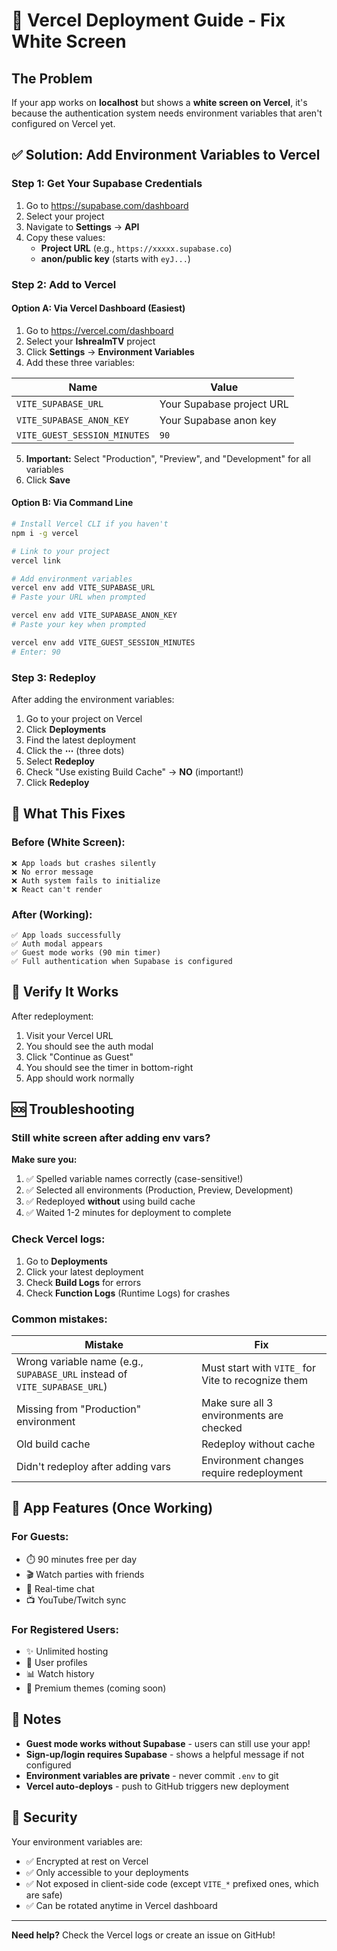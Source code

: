# 🚀 Vercel Deployment Guide - Fix White Screen

## The Problem

If your app works on **localhost** but shows a **white screen on Vercel**, it's because the authentication system needs environment variables that aren't configured on Vercel yet.

## ✅ Solution: Add Environment Variables to Vercel

### Step 1: Get Your Supabase Credentials

1. Go to https://supabase.com/dashboard
2. Select your project
3. Navigate to **Settings** → **API**
4. Copy these values:
   - **Project URL** (e.g., `https://xxxxx.supabase.co`)
   - **anon/public key** (starts with `eyJ...`)

### Step 2: Add to Vercel

#### Option A: Via Vercel Dashboard (Easiest)

1. Go to https://vercel.com/dashboard
2. Select your **IshrealmTV** project
3. Click **Settings** → **Environment Variables**
4. Add these three variables:

| Name | Value |
|------|-------|
| `VITE_SUPABASE_URL` | Your Supabase project URL |
| `VITE_SUPABASE_ANON_KEY` | Your Supabase anon key |
| `VITE_GUEST_SESSION_MINUTES` | `90` |

5. **Important:** Select "Production", "Preview", and "Development" for all variables
6. Click **Save**

#### Option B: Via Command Line

```bash
# Install Vercel CLI if you haven't
npm i -g vercel

# Link to your project
vercel link

# Add environment variables
vercel env add VITE_SUPABASE_URL
# Paste your URL when prompted

vercel env add VITE_SUPABASE_ANON_KEY
# Paste your key when prompted

vercel env add VITE_GUEST_SESSION_MINUTES
# Enter: 90
```

### Step 3: Redeploy

After adding the environment variables:

1. Go to your project on Vercel
2. Click **Deployments**
3. Find the latest deployment
4. Click the **⋯** (three dots)
5. Select **Redeploy**
6. Check "Use existing Build Cache" → **NO** (important!)
7. Click **Redeploy**

## 🎯 What This Fixes

### Before (White Screen):
```
❌ App loads but crashes silently
❌ No error message
❌ Auth system fails to initialize
❌ React can't render
```

### After (Working):
```
✅ App loads successfully
✅ Auth modal appears
✅ Guest mode works (90 min timer)
✅ Full authentication when Supabase is configured
```

## 🧪 Verify It Works

After redeployment:

1. Visit your Vercel URL
2. You should see the auth modal
3. Click "Continue as Guest"
4. You should see the timer in bottom-right
5. App should work normally

## 🆘 Troubleshooting

### Still white screen after adding env vars?

**Make sure you:**
1. ✅ Spelled variable names correctly (case-sensitive!)
2. ✅ Selected all environments (Production, Preview, Development)
3. ✅ Redeployed **without** using build cache
4. ✅ Waited 1-2 minutes for deployment to complete

### Check Vercel logs:

1. Go to **Deployments**
2. Click your latest deployment
3. Check **Build Logs** for errors
4. Check **Function Logs** (Runtime Logs) for crashes

### Common mistakes:

| Mistake | Fix |
|---------|-----|
| Wrong variable name (e.g., `SUPABASE_URL` instead of `VITE_SUPABASE_URL`) | Must start with `VITE_` for Vite to recognize them |
| Missing from "Production" environment | Make sure all 3 environments are checked |
| Old build cache | Redeploy without cache |
| Didn't redeploy after adding vars | Environment changes require redeployment |

## 🎉 App Features (Once Working)

### For Guests:
- ⏱️ 90 minutes free per day
- 🎬 Watch parties with friends
- 💬 Real-time chat
- 📺 YouTube/Twitch sync

### For Registered Users:
- ✨ Unlimited hosting
- 👤 User profiles
- 📊 Watch history
- 🎨 Premium themes (coming soon)

## 📝 Notes

- **Guest mode works without Supabase** - users can still use your app!
- **Sign-up/login requires Supabase** - shows a helpful message if not configured
- **Environment variables are private** - never commit `.env` to git
- **Vercel auto-deploys** - push to GitHub triggers new deployment

## 🔐 Security

Your environment variables are:
- ✅ Encrypted at rest on Vercel
- ✅ Only accessible to your deployments
- ✅ Not exposed in client-side code (except `VITE_*` prefixed ones, which are safe)
- ✅ Can be rotated anytime in Vercel dashboard

---

**Need help?** Check the Vercel logs or create an issue on GitHub!

